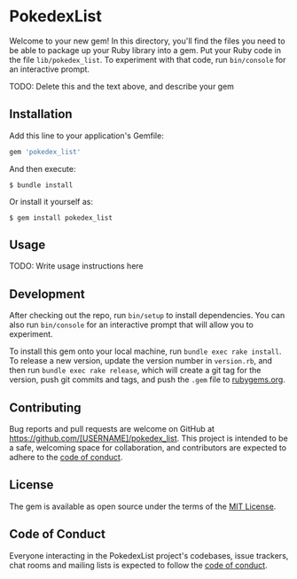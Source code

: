 # PokedexList

Welcome to your new gem! In this directory, you'll find the files you need to be able to package up your Ruby library into a gem. Put your Ruby code in the file `lib/pokedex_list`. To experiment with that code, run `bin/console` for an interactive prompt.

TODO: Delete this and the text above, and describe your gem

## Installation

Add this line to your application's Gemfile:

```ruby
gem 'pokedex_list'
```

And then execute:

    $ bundle install

Or install it yourself as:

    $ gem install pokedex_list

## Usage

TODO: Write usage instructions here

## Development

After checking out the repo, run `bin/setup` to install dependencies. You can also run `bin/console` for an interactive prompt that will allow you to experiment.

To install this gem onto your local machine, run `bundle exec rake install`. To release a new version, update the version number in `version.rb`, and then run `bundle exec rake release`, which will create a git tag for the version, push git commits and tags, and push the `.gem` file to [rubygems.org](https://rubygems.org).

## Contributing

Bug reports and pull requests are welcome on GitHub at https://github.com/[USERNAME]/pokedex_list. This project is intended to be a safe, welcoming space for collaboration, and contributors are expected to adhere to the [code of conduct](https://github.com/[USERNAME]/pokedex_list/blob/master/CODE_OF_CONDUCT.md).


## License

The gem is available as open source under the terms of the [MIT License](https://opensource.org/licenses/MIT).

## Code of Conduct

Everyone interacting in the PokedexList project's codebases, issue trackers, chat rooms and mailing lists is expected to follow the [code of conduct](https://github.com/[USERNAME]/pokedex_list/blob/master/CODE_OF_CONDUCT.md).
